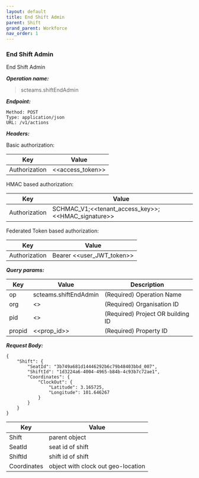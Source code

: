 ```yaml
---
layout: default
title: End Shift Admin
parent: Shift
grand_parent: Workforce
nav_order: 1
---
```



### End Shift Admin

End Shift Admin

***Operation name:***

> scteams.shiftEndAdmin

***Endpoint:***

```
Method: POST
Type: application/json
URL: /v1/actions
```

***Headers:***

Basic authorization:

|Key|Value|
|---|---|
|Authorization|<<access_token>>|


HMAC based authorization:

|Key|Value|
|---|---|
|Authorization|SCHMAC_V1;<<tenant_access_key>>;<<HMAC_signature>>|

Federated Token based authorization:

|Key|Value|
|---|---|
|Authorization|Bearer <<user_JWT_token>>|

***Query params:***

| Key | Value | Description |
| --- | ------|-------------|
| op | scteams.shiftEndAdmin | (Required) Operation Name |
| org | <<org>> | (Required) Organisation ID |
| pid | <<pid>> | (Required) Project OR building ID |
| propid | <<prop_id>> | (Required) Property ID |


***Request Body:***

```
{
    "Shift": {
        "SeatId": "3b749a681d14446292b6c79b48403bbd_007",
        "ShiftId": "1d3224a6-4004-4965-b84b-4c93b7c72ae1",
        "Coordinates": {
            "ClockOut": {
                "Latitude": 3.165725,
                "Longitude": 101.646267
            }
        }
    }
}
```

|Key|Value|
|---|---|
|Shift|parent object|
|SeatId|seat id of shift|
|ShiftId|shift id of shift|
|Coordinates|object with clock out geo-location|